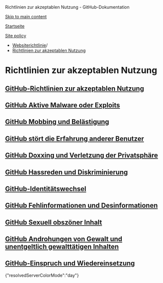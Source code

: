 Richtlinien zur akzeptablen Nutzung - GitHub-Dokumentation

[Skip to main content](#main-content)

[Startseite](/de)

[Site policy](/de/site-policy)

* [Websiterichtlinie](/de/site-policy)/
* [Richtlinien zur akzeptablen Nutzung](/de/site-policy/acceptable-use-policies)

Richtlinien zur akzeptablen Nutzung
==========

[GitHub-Richtlinien zur akzeptablen Nutzung](/de/site-policy/acceptable-use-policies/github-acceptable-use-policies)
----------

[GitHub Aktive Malware oder Exploits](/de/site-policy/acceptable-use-policies/github-active-malware-or-exploits)
----------

[GitHub Mobbing und Belästigung](/de/site-policy/acceptable-use-policies/github-bullying-and-harassment)
----------

[GitHub stört die Erfahrung anderer Benutzer](/de/site-policy/acceptable-use-policies/github-disrupting-the-experience-of-other-users)
----------

[GitHub Doxxing und Verletzung der Privatsphäre](/de/site-policy/acceptable-use-policies/github-doxxing-and-invasion-of-privacy)
----------

[GitHub Hassreden und Diskriminierung](/de/site-policy/acceptable-use-policies/github-hate-speech-and-discrimination)
----------

[GitHub-Identitätswechsel](/de/site-policy/acceptable-use-policies/github-impersonation)
----------

[GitHub Fehlinformationen und Desinformationen](/de/site-policy/acceptable-use-policies/github-misinformation-and-disinformation)
----------

[GitHub Sexuell obszöner Inhalt](/de/site-policy/acceptable-use-policies/github-sexually-obscene-content)
----------

[GitHub Androhungen von Gewalt und unentgeltlich gewalttätigen Inhalten](/de/site-policy/acceptable-use-policies/github-threats-of-violence-and-gratuitously-violent-content)
----------

[GitHub-Einspruch und Wiedereinsetzung](/de/site-policy/acceptable-use-policies/github-appeal-and-reinstatement)
----------

{"resolvedServerColorMode":"day"}
